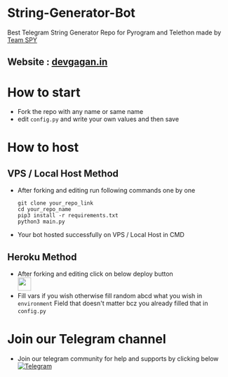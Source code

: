 # String-Generator-Bot
Best Telegram String Generator Repo for Pyrogram and Telethon made by [Team SPY](https://t.me/dev_gagan) 
## Website : [devgagan.in](https://devgagan.in)
# How to start
- Fork the repo with any name or same name
- edit ```config.py``` and write your own values and then save
# How to host 
## VPS / Local Host Method
- After forking and editing run following commands one by one
  ```
  git clone your_repo_link
  cd your_repo_name
  pip3 install -r requirements.txt
  python3 main.py
  ```
- Your bot hosted successfully on VPS / Local Host in CMD

## Heroku Method
- After forking and editing click on below deploy button <br>
  <a href="https://heroku.com/deploy">
     <img height="30px" src="https://img.shields.io/badge/Deploy%20To%20Heroku-blueviolet?style=for-the-badge&logo=heroku">
  </a>
- Fill vars if you wish otherwise fill random abcd what you wish in ```environment``` Field that doesn't matter bcz you already filled that in ```config.py```
# Join our Telegram channel
- Join our telegram community for help and supports by clicking below <br>
  <a href="https://t.me/dev_gagan" rel="nofollow"><img title="Telegram" src="https://camo.githubusercontent.com/179bf1002a21640f64891be75810bb0c05c0fcbf56a795ca487d967ee236e3ba/68747470733a2f2f696d672e736869656c64732e696f2f62616467652f54656c656772616d2d2532333030303030302e7376673f267374796c653d666f722d7468652d6261646765266c6f676f3d74656c656772616d266c6f676f436f6c6f723d363144414642" data-canonical-src="https://img.shields.io/badge/Telegram-%23000000.svg?&amp;style=for-the-badge&amp;logo=telegram&amp;logoColor=61DAFB" style="max-width: 100%;"></a>
